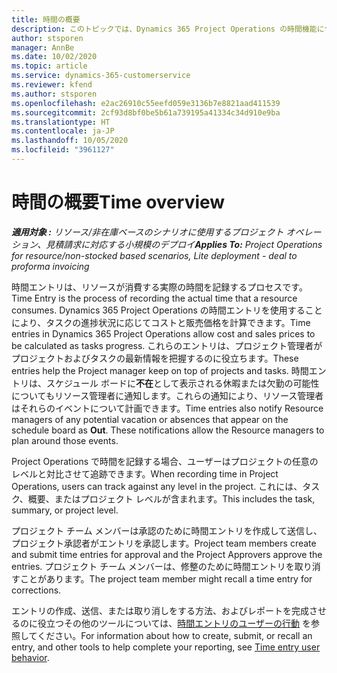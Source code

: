```yaml
---
title: 時間の概要
description: このトピックでは、Dynamics 365 Project Operations の時間機能について説明します。
author: stsporen
manager: AnnBe
ms.date: 10/02/2020
ms.topic: article
ms.service: dynamics-365-customerservice
ms.reviewer: kfend
ms.author: stsporen
ms.openlocfilehash: e2ac26910c55eefd059e3136b7e8821aad411539
ms.sourcegitcommit: 2cf93d8bf0be5b61a739195a41334c34d910e9ba
ms.translationtype: HT
ms.contentlocale: ja-JP
ms.lasthandoff: 10/05/2020
ms.locfileid: "3961127"
---
```

# <a name="time-overview"></a><span data-ttu-id="84345-103">時間の概要</span><span class="sxs-lookup"><span data-stu-id="84345-103">Time overview</span></span>

<span data-ttu-id="84345-104">_**適用対象 :** リソース/非在庫ベースのシナリオに使用するプロジェクト オペレーション、見積請求に対応する小規模のデプロイ_</span><span class="sxs-lookup"><span data-stu-id="84345-104">_**Applies To:** Project Operations for resource/non-stocked based scenarios, Lite deployment - deal to proforma invoicing_</span></span>

<span data-ttu-id="84345-105">時間エントリは、リソースが消費する実際の時間を記録するプロセスです。</span><span class="sxs-lookup"><span data-stu-id="84345-105">Time Entry is the process of recording the actual time that a resource consumes.</span></span> <span data-ttu-id="84345-106">Dynamics 365 Project Operations の時間エントリを使用することにより、タスクの進捗状況に応じてコストと販売価格を計算できます。</span><span class="sxs-lookup"><span data-stu-id="84345-106">Time entries in Dynamics 365 Project Operations allow cost and sales prices to be calculated as tasks progress.</span></span> <span data-ttu-id="84345-107">これらのエントリは、プロジェクト管理者がプロジェクトおよびタスクの最新情報を把握するのに役立ちます。</span><span class="sxs-lookup"><span data-stu-id="84345-107">These entries help the Project manager keep on top of projects and tasks.</span></span> <span data-ttu-id="84345-108">時間エントリは、スケジュール ボードに**不在**として表示される休暇または欠勤の可能性についてもリソース管理者に通知します。これらの通知により、リソース管理者はそれらのイベントについて計画できます。</span><span class="sxs-lookup"><span data-stu-id="84345-108">Time entries also notify Resource managers of any potential vacation or absences that appear on the schedule board as **Out**. These notifications allow the Resource managers to plan around those events.</span></span>

<span data-ttu-id="84345-109">Project Operations で時間を記録する場合、ユーザーはプロジェクトの任意のレベルと対比させて追跡できます。</span><span class="sxs-lookup"><span data-stu-id="84345-109">When recording time in Project Operations, users can track against any level in the project.</span></span> <span data-ttu-id="84345-110">これには、タスク、概要、またはプロジェクト レベルが含まれます。</span><span class="sxs-lookup"><span data-stu-id="84345-110">This includes the task, summary, or project level.</span></span>

<span data-ttu-id="84345-111">プロジェクト チーム メンバーは承認のために時間エントリを作成して送信し、プロジェクト承認者がエントリを承認します。</span><span class="sxs-lookup"><span data-stu-id="84345-111">Project team members create and submit time entries for approval and the Project Approvers approve the entries.</span></span> <span data-ttu-id="84345-112">プロジェクト チーム メンバーは、修整のために時間エントリを取り消すことがあります。</span><span class="sxs-lookup"><span data-stu-id="84345-112">The project team member might recall a time entry for corrections.</span></span>

<span data-ttu-id="84345-113">エントリの作成、送信、または取り消しをする方法、およびレポートを完成させるのに役立つその他のツールについては、[時間エントリのユーザーの行動](ui-behavior-time.md) を参照してください。</span><span class="sxs-lookup"><span data-stu-id="84345-113">For information about how to create, submit, or recall an entry, and other tools to help complete your reporting, see [Time entry user behavior](ui-behavior-time.md).</span></span>


